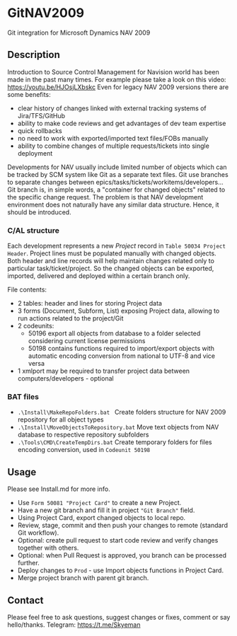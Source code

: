 # GitNAV2009
Git integration for Microsoft Dynamics NAV 2009

## Description
Introduction to Source Control Management for Navision world has been made in the past many times. For example please take a look on this video: https://youtu.be/HJOsjLXbskc Even for legacy NAV 2009 versions there are some benefits:
 - clear history of changes linked with external tracking systems of Jira/TFS/GitHub
 - ability to make code reviews and get advantages of dev team expertise
 - quick rollbacks
 - no need to work with exported/imported text files/FOBs manually
 - ability to combine changes of multiple requests/tickets into single deployment

Developments for NAV usually include limited number of objects which can be tracked by SCM system like Git as a separate text files. Git use branches to separate changes between epics/tasks/tickets/workitems/developers... Git branch is, in simple words, a "container for changed objects" related to the specific change request. The problem is that NAV development environment does not naturally have any similar data structure. Hence, it should be introduced. 

### C/AL structure
Each development represents a new *Project* record in `Table 50034 Project Header`. Project lines must be populated manually with changed objects. Both header and line records will help maintain changes related only to particular task/ticket/project. So the changed objects can be exported, imported, delivered and deployed within a certain branch only.

File contents:
 - 2 tables: header and lines for storing Project data
 - 3 forms (Document, Subform, List) exposing Project data, allowing to run actions related to the project/Git
 - 2 codeunits: 
   - 50196 export all objects from database to a folder selected considering current license permissions
   - 50198 contains functions required to import/export objects with automatic encoding conversion from national to UTF-8 and vice versa
 - 1 xmlport may be required to transfer project data between computers/developers - optional

### BAT files
 - `.\Install\MakeRepoFolders.bat ` Create folders structure for NAV 2009 repository for all object types
 - `.\Install\MoveObjectsToRepository.bat` Move text objects from NAV database to respective repository subfolders
 - `.\Tools\CMD\CreateTempDirs.bat` Create temporary folders for files encoding conversion, used in `Codeunit 50198`
 
## Usage
Please see Install.md for more info.

- Use `Form 50081 "Project Card"` to create a new Project.
- Have a new git branch and fill it in project `"Git Branch"` field.
- Using Project Card, export changed objects to local repo.
- Review, stage, commit and then push your changes to remote (standard Git workflow).
- Optional: create pull request to start code review and verify changes together with others.
- Optional: when Pull Request is approved, you branch can be processed further.
- Deploy changes to `Prod` - use Import objects functions in Project Card.
- Merge project branch with parent git branch.

## Contact
Please feel free to ask questions, suggest changes or fixes, comment or say hello/thanks.
Telegram: https://t.me/Skyeman
